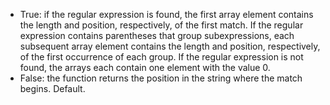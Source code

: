 - True: if the regular expression is found, the first array element contains the length and position, respectively, of the first match.
If the regular expression contains parentheses that group subexpressions, each subsequent array element contains the length and position, respectively, of the first occurrence of each group.
If the regular expression is not found, the arrays each contain one element with the value 0.
- False: the function returns the position in the string where the match begins. Default.